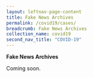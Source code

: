 ```yaml
---
layout: leftnav-page-content
title: Fake News Archives
permalink: /covid19/cases/
breadcrumb: Fake News Archives
collection_name: covid19
second_nav_title: "COVID-19"
---
```


**Fake News Archives** 

Coming soon.